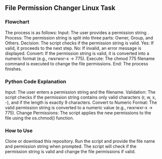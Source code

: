 ## File Permission Changer Linux Task
### Flowchart
The process is as follows:
Input: The user provides a permission string .
Process: The permission string is split into three parts: Owner, Group, and Others.
Decision: The script checks if the permission string is valid.
Yes: If valid, it proceeds to the next step.
No: If invalid, an error message is displayed.
Convert: If the permission string is valid, it is converted into a numeric format (e.g., rwxrwxr-x → 775).
Execute: The chmod 775 filename command is executed to change the file permissions.
End: The process finishes.
### Python Code Explanation
Input: The user enters a permission string and the filename.
Validation: The script checks if the permission string contains only valid characters (r, w, x, -), and if the length is exactly 9 characters.
Convert to Numeric Format: The valid permission string is converted to a numeric value (e.g., rwxrwxr-x → 775).
Change Permissions: The script applies the new permissions to the file using the os.chmod() function.
### How to Use
Clone or download this repository.
Run the script and provide the file name and permission string when prompted.
The script will check if the permission string is valid and change the file permissions if valid.

